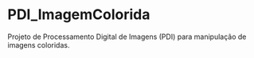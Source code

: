 # PDI_ImagemColorida
Projeto de Processamento Digital de Imagens (PDI) para manipulação de imagens coloridas.
